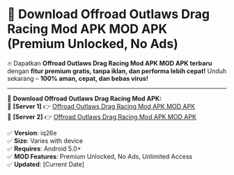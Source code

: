 # 🚀 Download Offroad Outlaws Drag Racing Mod APK MOD APK (Premium Unlocked, No Ads)  

🔥 Dapatkan **Offroad Outlaws Drag Racing Mod APK MOD APK terbaru** dengan **fitur premium gratis, tanpa iklan, dan performa lebih cepat!** Unduh sekarang – **100% aman, cepat, dan bebas virus!**  

---


🔽 **Download Offroad Outlaws Drag Racing Mod APK:**  
🔹 **[Server 1]** 👉 [Offroad Outlaws Drag Racing Mod APK MOD APK](https://apkcomod.com?title=Offroad_Outlaws_Drag_Racing_Mod_APK)  
🔹 **[Server 2]** 👉 [Offroad Outlaws Drag Racing Mod APK MOD APK](https://apkcomod.com?title=Offroad_Outlaws_Drag_Racing_Mod_APK)  


✅ **Version**: iq26e  
✅ **Size**: Varies with device  
✅ **Requires**: Android 5.0+  
✅ **MOD Features**: Premium Unlocked, No Ads, Unlimited Access  
✅ **Updated**: [Current Date]  